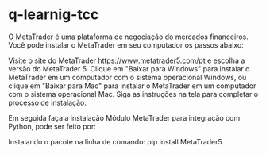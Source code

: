 # q-learnig-tcc

O MetaTrader é uma plataforma de negociação do mercados financeiros. Você pode instalar o MetaTrader em seu computador os passos abaixo:

Visite o site do MetaTrader https://www.metatrader5.com/pt e escolha a versão do MetaTrader 5.
Clique em "Baixar para Windows" para instalar o MetaTrader em um computador com o sistema operacional Windows, ou clique em "Baixar para Mac" para instalar o MetaTrader em um computador com o sistema operacional Mac.
Siga as instruções na tela para completar o processo de instalação.

Em seguida faça a instalação Módulo MetaTrader para integração com Python, pode ser feito por:

Instalando o pacote na linha de comando:
pip install MetaTrader5

